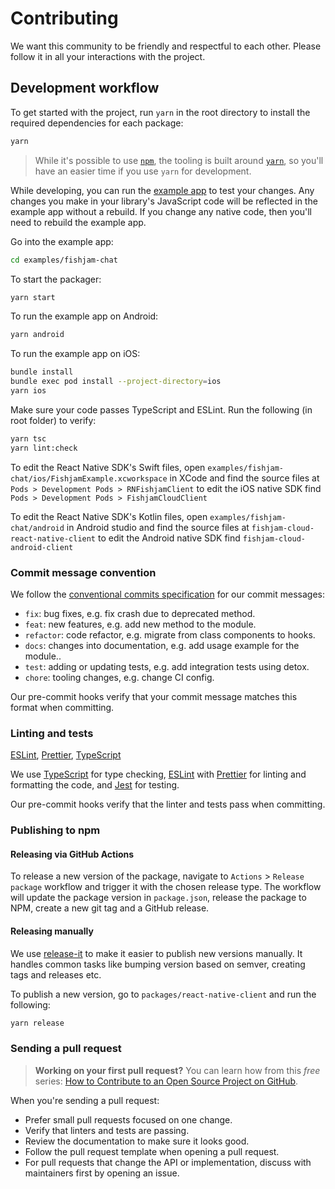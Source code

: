 # Contributing

We want this community to be friendly and respectful to each other. Please
follow it in all your interactions with the project.

## Development workflow

To get started with the project, run `yarn` in the root directory to install the
required dependencies for each package:

```sh
yarn
```

> While it's possible to use [`npm`](https://github.com/npm/cli), the tooling is
> built around [`yarn`](https://classic.yarnpkg.com/), so you'll have an easier
> time if you use `yarn` for development.

While developing, you can run the [example app](/examples/fishjam-chat) to test your changes.
Any changes you make in your library's JavaScript code will be reflected in the
example app without a rebuild. If you change any native code, then you'll need
to rebuild the example app.

Go into the example app:

```sh
cd examples/fishjam-chat
```

To start the packager:

```sh
yarn start
```

To run the example app on Android:

```sh
yarn android
```

To run the example app on iOS:

```sh
bundle install
bundle exec pod install --project-directory=ios
yarn ios
```

Make sure your code passes TypeScript and ESLint. Run the following (in root folder) to verify:

```sh
yarn tsc
yarn lint:check
```

To edit the React Native SDK's Swift files, open `examples/fishjam-chat/ios/FishjamExample.xcworkspace` in XCode
and find the source files at
`Pods > Development Pods > RNFishjamClient`
to edit the iOS native SDK find
`Pods > Development Pods > FishjamCloudClient`

To edit the React Native SDK's Kotlin files, open `examples/fishjam-chat/android` in Android studio and find the
source files at
`fishjam-cloud-react-native-client`
to edit the Android native SDK find
`fishjam-cloud-android-client`

### Commit message convention

We follow the
[conventional commits specification](https://www.conventionalcommits.org/en) for
our commit messages:

- `fix`: bug fixes, e.g. fix crash due to deprecated method.
- `feat`: new features, e.g. add new method to the module.
- `refactor`: code refactor, e.g. migrate from class components to hooks.
- `docs`: changes into documentation, e.g. add usage example for the module..
- `test`: adding or updating tests, e.g. add integration tests using detox.
- `chore`: tooling changes, e.g. change CI config.

Our pre-commit hooks verify that your commit message matches this format when
committing.

### Linting and tests

[ESLint](https://eslint.org/), [Prettier](https://prettier.io/),
[TypeScript](https://www.typescriptlang.org/)

We use [TypeScript](https://www.typescriptlang.org/) for type checking,
[ESLint](https://eslint.org/) with [Prettier](https://prettier.io/) for linting
and formatting the code, and [Jest](https://jestjs.io/) for testing.

Our pre-commit hooks verify that the linter and tests pass when committing.

### Publishing to npm

#### Releasing via GitHub Actions

To release a new version of the package, navigate to `Actions` >
`Release package` workflow and trigger it with the chosen release type. The
workflow will update the package version in `package.json`, release the package
to NPM, create a new git tag and a GitHub release.

#### Releasing manually

We use [release-it](https://github.com/release-it/release-it) to make it easier
to publish new versions manually. It handles common tasks like bumping version
based on semver, creating tags and releases etc.

To publish a new version, go to `packages/react-native-client` and run the following:

```sh
yarn release
```

### Sending a pull request

> **Working on your first pull request?** You can learn how from this _free_
> series:
> [How to Contribute to an Open Source Project on GitHub](https://app.egghead.io/playlists/how-to-contribute-to-an-open-source-project-on-github).

When you're sending a pull request:

- Prefer small pull requests focused on one change.
- Verify that linters and tests are passing.
- Review the documentation to make sure it looks good.
- Follow the pull request template when opening a pull request.
- For pull requests that change the API or implementation, discuss with
  maintainers first by opening an issue.
